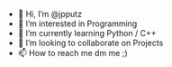 - 👋 Hi, I’m @jpputz
- 👀 I’m interested in Programming  
- 🌱 I’m currently learning Python / C++
- 💞️ I’m looking to collaborate on Projects
- 📫 How to reach me dm me ;)

<!---
jpputz/jpputz is a ✨ special ✨ repository because its `README.md` (this file) appears on your GitHub profile.
You can click the Preview link to take a look at your changes.
--->
